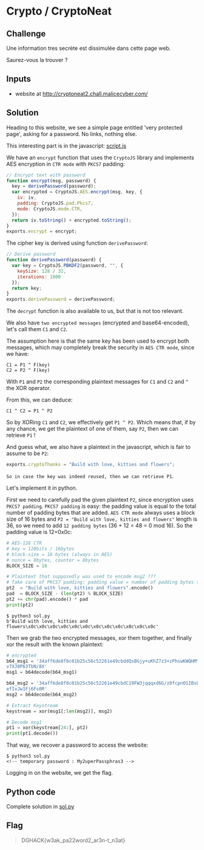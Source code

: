 # Crypto / CryptoNeat

## Challenge
Une information tres secrète est dissimulée dans cette page web.

Saurez-vous la trouver ?

## Inputs
- website at http://cryptoneat2.chall.malicecyber.com/

## Solution
Heading to this website, we see a simple page entitled 'very protected page', asking for a password. No links, nothing else.

This interesting part is in the javascript: [script.js](./script.js)

We have an `encrypt` function that uses the `CryptoJS` library and implements AES encryption in `CTR mode` with `PKCS7` padding:

```javascript
// Encrypt text with password
function encrypt(msg, password) {
  key = derivePassword(password);
  var encrypted = CryptoJS.AES.encrypt(msg, key, {
    iv: iv,
    padding: CryptoJS.pad.Pkcs7,
    mode: CryptoJS.mode.CTR,
  });
  return iv.toString() + encrypted.toString();
}
exports.encrypt = encrypt;
```

The cipher key is derived using function `derivePassword`:
```javascript
// Derive password
function derivePassword(password) {
  var key = CryptoJS.PBKDF2(password, "", {
    keySize: 128 / 32,
    iterations: 1000
  });
  return key;
}
exports.derivePassword = derivePassword;
```

The `decrypt` function is also available to us, but that is not too relevant.

We also have `two encrypted messages` (encrypted and base64-encoded), let's call them `C1` and `C2`.

The assumption here is that the same key has been used to encrypt both messages, which may completely break the security in `AES CTR mode`, since we have:
```
C1 = P1 ^ F(key)
C2 = P2 ^ F(key)
```

With `P1` and `P2` the corresponding plaintext messages for `C1` and `C2` and `^` the XOR operator.

From this, we can deduce:
```
C1 ^ C2 = P1 ^ P2
```

So by XORing `C1` and `C2`, we effectively get `P1 ^ P2`. Which means that, if by any chance, we get the plaintext of one of them, say `P2`, then we can retrieve `P1` !

And guess what, we also have a plaintext in the javascript, which is fair to assume to be `P2`:
```javascript
exports.cryptoThanks = "Build with love, kitties and flowers";
```

`So in case the key was indeed reused, then we can retrieve P1`.

Let's implement it in python.

First we need to carefully pad the given plaintext `P2`, since encryption uses `PKCS7 padding`. `PKCS7 padding` is easy: the padding value is equal to the total number of padding bytes that are added. `AES CTR mode` always uses a block size of 16 bytes and `P2 = "Build with love, kitties and flowers"` length is 36, so we need to add `12 padding bytes` (36 + 12 = 48 = 0 mod 16). So the padding value is 12=0x0c:

```python
# AES-128 CTR
# key = 128bits / 16bytes
# block-size = 16 bytes (always in AES)
# nonce = 8bytes, counter = 8bytes
BLOCK_SIZE = 16

# Plaintext that supposedly was used to encode msg2 ???
# Take care of PKCS7 padding: padding value = number of padding bytes to add
pt2  = "Build with love, kitties and flowers".encode()
pad  = BLOCK_SIZE - (len(pt2) % BLOCK_SIZE)
pt2 += chr(pad).encode() * pad
print(pt2)
```

```console
$ python3 sol.py
b'Build with love, kitties and flowers\x0c\x0c\x0c\x0c\x0c\x0c\x0c\x0c\x0c\x0c\x0c\x0c'
```

Then we grab the two encrypted messages, xor them together, and finally xor the result with the known plaintext:
```python
# encrypted
b64_msg1 = '34aff6de8f8c01b25c56c52261e49cbddQsBGjy+uKhZ7z3+zPhswKWQHMYJpz7wffAe4Es/bwrJmMo99K\
v7XJ8P63TbN/8X'
msg1 = b64decode(b64_msg1)

b64_msg2 = '34aff6de8f8c01b25c56c52261e49cbdC19FW3jqqqxd6G/z0fcpnOSIBsUSvD+jZ7E9/VkscwDMrdk9i9\
efIvJw1Fj6Fs0R'
msg2 = b64decode(b64_msg2)

# Extract Keystream
keystream = xor(msg1[:len(msg2)], msg2)

# Decode msg1
pt1 = xor(keystream[24:], pt2)
print(pt1.decode())
```

That way, we recover a password to access the website:
```console
$ python3 sol.py
<!-- temporary password : My2uperPassphras3 -->

```

Logging in on the website, we get the flag.

## Python code
Complete solution in [sol.py](./sol.py)

## Flag
> DGHACK{w3ak_pa22word2_ar3n-t_n3at}
